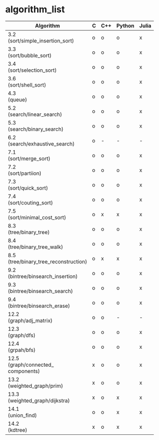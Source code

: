 # algorithm_list

| Algorithm                                | C | C++ | Python | Julia |
| ---------                                | - | --- | ------ | ----- |
| 3.2<br>(sort/simple_insertion_sort)      | o | o   | o      | x     |
| 3.3<br>(sort/bubble_sort)                | o | o   | o      | x     |
| 3.4<br>(sort/selection_sort)             | o | o   | o      | x     |
| 3.6<br>(sort/shell_sort)                 | o | o   | o      | x     |
| 4.3<br>(queue)                           | o | o   | o      | x     |
| 5.2<br>(search/linear_search)            | o | o   | o      | x     |
| 5.3<br>(search/binary_search)            | o | o   | o      | x     |
| 6.2<br>(search/exhaustive_search)        | o | -   | -      | -     |
| 7.1<br>(sort/merge_sort)                 | o | o   | o      | x     |
| 7.2<br>(sort/partiion)                   | o | o   | o      | x     |
| 7.3<br>(sort/quick_sort)                 | o | o   | o      | x     |
| 7.4<br>(sort/couting_sort)               | o | o   | o      | x     |
| 7.5<br>(sort/minimal_cost_sort)          | o | x   | x      | x     |
| 8.3<br>(tree/binary_tree)                | o | o   | o      | x     |
| 8.4<br>(tree/binary_tree_walk)           | o | o   | o      | x     |
| 8.5<br>(tree/binary_tree_reconstruction) | o | x   | x      | x     |
| 9.2<br>(bintree/binsearch_insertion)     | o | o   | o      | x     |
| 9.3<br>(bintree/binsearch_search)        | o | o   | o      | x     |
| 9.4<br>(bintree/binsearch_erase)         | o | o   | o      | x     |
| 12.2<br>(graph/adj_matrix)               | o | o   | -      | -     |
| 12.3<br>(graph/dfs)                      | o | o   | o      | x     |
| 12.4<br>(grpah/bfs)                      | o | o   | o      | x     |
| 12.5<br>(graph/connected_<br>components) | x | o   | o      | x     |
| 13.2<br>(weighted_graph/prim)            | x | o   | o      | x     |
| 13.3<br>(weighted_graph/dijkstra)        | x | o   | x      | x     |
| 14.1<br>(union_find)                     | o | o   | x      | x     |
| 14.2<br>(kdtree)                         | x | o   | x      | x     |
